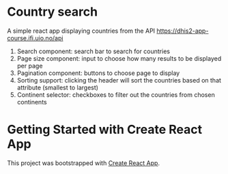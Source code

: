 # Country search
A simple react app displaying countries from the API https://dhis2-app-course.ifi.uio.no/api
1. Search component: search bar to search for countries
2. Page size component: input to choose how many results to be displayed per page
3. Pagination component: buttons to choose page to display
4. Sorting support: clicking the header will sort the countries based on that attribute (smallest to largest)
5. Continent selector: checkboxes to filter out the countries from chosen continents


# Getting Started with Create React App
This project was bootstrapped with [Create React App](https://github.com/facebook/create-react-app).